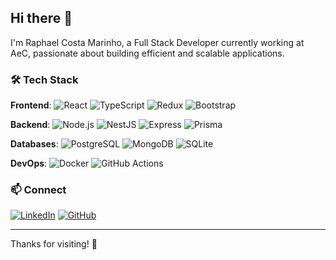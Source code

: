 ## Hi there 👋
I'm Raphael Costa Marinho, a Full Stack Developer currently working at AeC, passionate about building efficient and scalable applications.

### 🛠️ Tech Stack
**Frontend**: 
![React](https://img.shields.io/badge/-React-61DAFB?logo=react&logoColor=white&style=flat-square)
![TypeScript](https://img.shields.io/badge/-TypeScript-3178C6?logo=typescript&logoColor=white&style=flat-square)
![Redux](https://img.shields.io/badge/-Redux-764ABC?logo=redux&logoColor=white&style=flat-square)
![Bootstrap](https://img.shields.io/badge/-Bootstrap-7952B3?logo=bootstrap&logoColor=white&style=flat-square)

**Backend**: 
![Node.js](https://img.shields.io/badge/-Node.js-339933?logo=node.js&logoColor=white&style=flat-square)
![NestJS](https://img.shields.io/badge/-NestJS-E0234E?logo=nestjs&logoColor=white&style=flat-square)
![Express](https://img.shields.io/badge/-Express-000000?logo=express&logoColor=white&style=flat-square)
![Prisma](https://img.shields.io/badge/-Prisma-2D3748?logo=prisma&logoColor=white&style=flat-square)

**Databases**: 
![PostgreSQL](https://img.shields.io/badge/-PostgreSQL-336791?logo=postgresql&logoColor=white&style=flat-square)
![MongoDB](https://img.shields.io/badge/-MongoDB-47A248?logo=mongodb&logoColor=white&style=flat-square)
![SQLite](https://img.shields.io/badge/-SQLite-003B57?logo=sqlite&logoColor=white&style=flat-square)

**DevOps**: 
![Docker](https://img.shields.io/badge/-Docker-2496ED?logo=docker&logoColor=white&style=flat-square)
![GitHub Actions](https://img.shields.io/badge/-GitHub%20Actions-2088FF?logo=githubactions&logoColor=white&style=flat-square)

### 📫 Connect
[![LinkedIn](https://img.shields.io/badge/-LinkedIn-0A66C2?logo=linkedin&logoColor=white&style=flat-square)](https://linkedin.com/in/rraphaelph)
[![GitHub](https://img.shields.io/badge/-GitHub-181717?logo=github&logoColor=white&style=flat-square)](https://github.com/rraphaelph)

---

Thanks for visiting! 🚀
